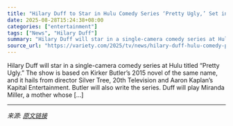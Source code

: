 ```yaml
---
title: "Hilary Duff to Star in Hulu Comedy Series ‘Pretty Ugly,’ Set in the World of Child Beauty Pageants"
date: 2025-08-28T15:24:38+08:00
categories: ["entertainment"]
tags: ["News", "Hilary Duff"]
summary: "Hilary Duff will star in a single-camera comedy series at Hulu titled &#8220;Pretty Ugly.&#8221; The show is based on Kirker Butler&#8217;s 2015 novel of the same name, and it hails from director Silv"
source_url: "https://variety.com/2025/tv/news/hilary-duff-hulu-comedy-pretty-ugly-1236500911/"
---
```


Hilary Duff will star in a single-camera comedy series at Hulu titled &#8220;Pretty Ugly.&#8221; The show is based on Kirker Butler&#8217;s 2015 novel of the same name, and it hails from director Silver Tree, 20th Television and Aaron Kaplan&#8217;s Kapital Entertainment. Butler will also write the series. Duff will play Miranda Miller, a mother whose [&#8230;]

---

*来源: [原文链接](https://variety.com/2025/tv/news/hilary-duff-hulu-comedy-pretty-ugly-1236500911/)*
